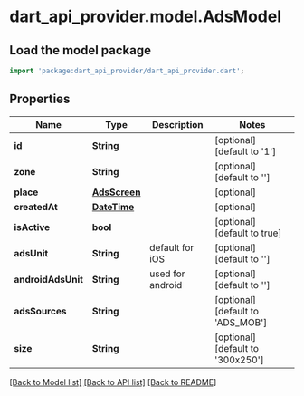 # dart_api_provider.model.AdsModel

## Load the model package
```dart
import 'package:dart_api_provider/dart_api_provider.dart';
```

## Properties
Name | Type | Description | Notes
------------ | ------------- | ------------- | -------------
**id** | **String** |  | [optional] [default to '1']
**zone** | **String** |  | [optional] [default to '']
**place** | [**AdsScreen**](AdsScreen.md) |  | [optional] 
**createdAt** | [**DateTime**](DateTime.md) |  | [optional] 
**isActive** | **bool** |  | [optional] [default to true]
**adsUnit** | **String** | default for iOS | [optional] [default to '']
**androidAdsUnit** | **String** | used for android | [optional] [default to '']
**adsSources** | **String** |  | [optional] [default to 'ADS_MOB']
**size** | **String** |  | [optional] [default to '300x250']

[[Back to Model list]](../README.md#documentation-for-models) [[Back to API list]](../README.md#documentation-for-api-endpoints) [[Back to README]](../README.md)


